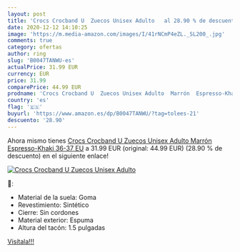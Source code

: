 ```yaml
---
layout: post
title: 'Crocs Crocband U  Zuecos Unisex Adulto   al 28.90 % de descuento'
date: 2020-12-12 14:10:25
image: 'https://m.media-amazon.com/images/I/41rNCmP4eZL._SL200_.jpg'
comments: true
category: ofertas
author: ring
slug: 'B0047TANWU-es'
actualPrice: 31.99 EUR
currency: EUR
price: 31.99
comparePrice: 44.99 EUR
prodname: 'Crocs Crocband U  Zuecos Unisex Adulto  Marrón  Espresso-Khaki   36-37 EU'
country: 'es'
flag: '🇪🇸'
buyurl: 'https://www.amazon.es/dp/B0047TANWU/?tag=tolees-21'
descuento: '28.90'
---
```


Ahora mismo tienes [Crocs Crocband U  Zuecos Unisex Adulto  Marrón  Espresso-Khaki   36-37 EU](https://www.amazon.es/dp/B0047TANWU/?tag=tolees-21) a 31.99 EUR (original: 44.99 EUR) (28.90 %  de descuento) en el siguiente enlace!

[![Crocs Crocband U  Zuecos Unisex Adulto  ](https://m.media-amazon.com/images/I/41rNCmP4eZL._SL200_.jpg)](https://www.amazon.es/dp/B0047TANWU/?tag=tolees-21)

🔎:

- Material de la suela: Goma
- Revestimiento: Sintético
- Cierre: Sin cordones
- Material exterior: Espuma
- Altura del tacón: 1.5 pulgadas

[Visítala!!!](https://www.amazon.es/dp/B0047TANWU/?tag=tolees-21)
